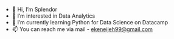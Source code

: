 - 👋 Hi, I’m Splendor
- 👀 I’m interested in Data Analytics
- 🌱 I’m currently learning Python for Data Science on Datacamp
- 📫 You can reach me via mail - ekeneijeh99@gmail.com

<!---
Splendor-Ejay/Splendor-Ejay is a ✨ special ✨ repository because its `README.md` (this file) appears on your GitHub profile.
You can click the Preview link to take a look at your changes.
--->
